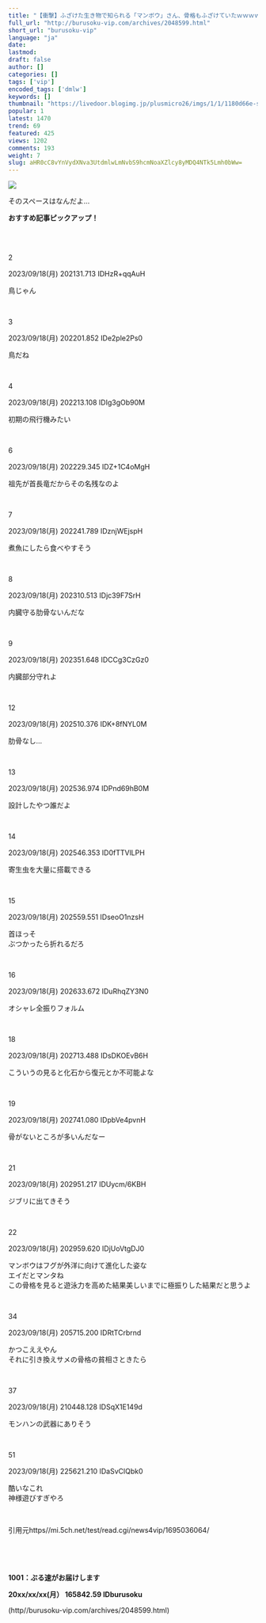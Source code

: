 ```yaml
---
title: "【衝撃】ふざけた生き物で知られる「マンボウ」さん、骨格もふざけていたｗｗｗｗ "
full_url: "http://burusoku-vip.com/archives/2048599.html"
short_url: "burusoku-vip"
language: "ja"
date: 
lastmod: 
draft: false
author: []
categories: []
tags: ['vip']
encoded_tags: ['dmlw']
keywords: []
thumbnail: "https://livedoor.blogimg.jp/plusmicro26/imgs/1/1/1180d66e-s.png"
popular: 1
latest: 1470
trend: 69
featured: 425
views: 1202
comments: 193
weight: 7
slug: aHR0cC8vYnVydXNva3UtdmlwLmNvbS9hcmNoaXZlcy8yMDQ4NTk5Lmh0bWw=
---
```


![](https://livedoor.blogimg.jp/plusmicro26/imgs/1/1/1180d66e-s.png)

<div><p>そのスペースはなんだよ…</p><p><b>おすすめ記事ピックアップ！</b></p> <p class='g-ad1'> </p> <p class='g-ad2'> </p> <p></p><br> <br><p>2 <p> 2023/09/18(月) 202131.713 IDHzR+qqAuH</p></p><p> 鳥じゃん </p><br> <p>3 <p> 2023/09/18(月) 202201.852 IDe2ple2Ps0</p></p><p> 鳥だね </p><br> <p>4 <p> 2023/09/18(月) 202213.108 IDIg3gOb90M</p></p><p> 初期の飛行機みたい </p><br> <p>6 <p> 2023/09/18(月) 202229.345 IDZ+1C4oMgH</p></p><p> 祖先が首長竜だからその名残なのよ </p><br> <p>7 <p> 2023/09/18(月) 202241.789 IDznjWEjspH</p></p><p> 煮魚にしたら食べやすそう </p><br> <p>8 <p> 2023/09/18(月) 202310.513 IDjc39F7SrH</p></p><p> 内臓守る肋骨ないんだな </p><br> <p>9 <p> 2023/09/18(月) 202351.648 IDCCg3CzGz0</p></p><p> 内臓部分守れよ </p><br> <p>12 <p> 2023/09/18(月) 202510.376 IDK+8fNYL0M</p></p><p> 肋骨なし… </p><br> <p>13 <p> 2023/09/18(月) 202536.974 IDPnd69hB0M</p></p><p> 設計したやつ誰だよ </p><br> <p>14 <p> 2023/09/18(月) 202546.353 ID0fTTVlLPH</p></p><p> 寄生虫を大量に搭載できる </p><br> <p>15 <p> 2023/09/18(月) 202559.551 IDseoO1nzsH</p></p><p> 首ほっそ <br> ぶつかったら折れるだろ </p><br> <p>16 <p> 2023/09/18(月) 202633.672 IDuRhqZY3N0</p></p><p> オシャレ全振りフォルム </p><br> <p>18 <p> 2023/09/18(月) 202713.488 IDsDKOEvB6H</p></p><p> こういうの見ると化石から復元とか不可能よな </p><br> <p>19 <p> 2023/09/18(月) 202741.080 IDpbVe4pvnH</p></p><p> 骨がないところが多いんだなー </p><br> <p>21 <p> 2023/09/18(月) 202951.217 IDUycm/6KBH</p></p><p> ジブリに出てきそう </p><br> <p>22 <p> 2023/09/18(月) 202959.620 IDjUoVtgDJ0</p></p><p> マンボウはフグが外洋に向けて進化した姿な <br> エイだとマンタね <br> この骨格を見ると遊泳力を高めた結果美しいまでに極振りした結果だと思うよ </p><br> <p>34 <p> 2023/09/18(月) 205715.200 IDRtTCrbrnd</p></p><p> かつこええやん <br> それに引き換えサメの骨格の貧相さときたら </p><br> <p>37 <p> 2023/09/18(月) 210448.128 IDSqX1E149d</p></p><p> モンハンの武器にありそう </p><br> <p>51 <p> 2023/09/18(月) 225621.210 IDaSvClQbk0</p></p><p> 酷いなこれ <br> 神様遊びすぎやろ </p><br> <p>引用元https//mi.5ch.net/test/read.cgi/news4vip/1695036064/</p> <br> <p id='csw_block'></p> <p id='divSP1'> </p> <br><p><b>1001：ぶる速がお届けします <p> 20xx/xx/xx(月） 165842.59 IDburusoku</p></b></p> <p class='g-ad1'> </p> <p class='g-ad2'> </p> <p id='divSP'> </p> </div>

(http//burusoku-vip.com/archives/2048599.html)
